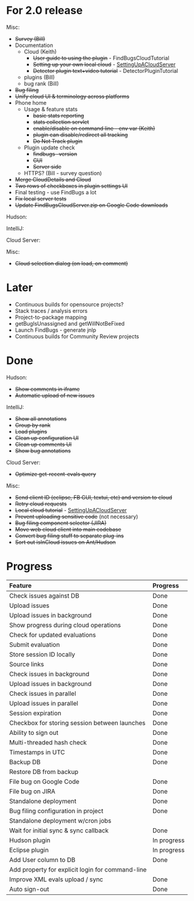 # For 2.0 release #

Misc:
  * ~~Survey (Bill)~~
  * Documentation
    * Cloud (Keith)
      * ~~User guide to using the plugin~~ - FindBugsCloudTutorial
      * ~~Setting up your own local cloud~~ - [SettingUpACloudServer](SettingUpACloudServer.md)
      * ~~Detector plugin text+video tutorial~~ - DetectorPluginTutorial
    * plugins (Bill)
    * bug rank (Bill)
  * ~~Bug filing~~
  * ~~Unify cloud UI & terminology across platforms~~
  * Phone home
    * Usage & feature stats
      * ~~basic stats reporting~~
      * ~~stats collection servlet~~
      * ~~enable/disable on command line - env var (Keith)~~
      * ~~plugin can disable/redirect all tracking~~
      * ~~Do Not Track plugin~~
    * Plugin update check
      * ~~findbugs -version~~
      * ~~GUI~~
      * ~~Server side~~
    * HTTPS? (Bill - survey question)
  * ~~Merge CloudDetails and Cloud~~
  * ~~Two rows of checkboxes in plugin settings UI~~
  * Final testing - use FindBugs a lot
  * ~~Fix local server tests~~
  * ~~Update FindBugsCloudServer.zip on Google Code downloads~~

Hudson:

IntelliJ:

Cloud Server:

Misc:
  * ~~Cloud selection dialog (on load, on comment)~~

# Later #

  * Continuous builds for opensource projects?
  * Stack traces / analysis errors
  * Project-to-package mapping
  * getBugIsUnassigned and getWillNotBeFixed
  * Launch FindBugs - generate jnlp
  * Continuous builds for Community Review projects

# Done #

Hudson:
  * ~~Show comments in iframe~~
  * ~~Automatic upload of new issues~~

IntelliJ:
  * ~~Show all annotations~~
  * ~~Group by rank~~
  * ~~Load plugins~~
  * ~~Clean up configuration UI~~
  * ~~Clean up comments UI~~
  * ~~Show bug annotations~~

Cloud Server:
  * ~~Optimize get-recent-evals query~~

Misc:
  * ~~Send client ID (eclipse, FB GUI, textui, etc) and version to cloud~~
  * ~~Retry cloud requests~~
  * ~~Local cloud tutorial~~ - [SettingUpACloudServer](SettingUpACloudServer.md)
  * ~~Prevent uploading sensitive code~~ (not necessary)
  * ~~Bug filing component selector (JIRA)~~
  * ~~Move web cloud client into main codebase~~
  * ~~Convert bug filing stuff to separate plug-ins~~
  * ~~Sort out isInCloud issues on Ant/Hudson~~

# Progress #

| **Feature** | **Progress** |
|:------------|:-------------|
| Check issues against DB | Done |
| Upload issues | Done |
| Upload issues in background | Done |
| Show progress during cloud operations | Done |
| Check for updated evaluations | Done |
| Submit evaluation | Done |
| Store session ID locally | Done |
| Source links | Done |
| Check issues in background | Done |
| Upload issues in background | Done |
| Check issues in parallel | Done |
| Upload issues in parallel | Done |
| Session expiration | Done |
| Checkbox for storing session between launches | Done |
| Ability to sign out | Done |
| Multi-threaded hash check | Done |
| Timestamps in UTC | Done |
| Backup DB | Done |
| Restore DB from backup |
| File bug on Google Code | Done |
| File bug on JIRA | Done |
| Standalone deployment | Done |
| Bug filing configuration in project | Done |
| Standalone deployment w/cron jobs |
| Wait for initial sync & sync callback | Done |
| Hudson plugin | In progress |
| Eclipse plugin | In progress |
| Add User column to DB | Done |
| Add property for explicit login for command-line |
| Improve XML evals upload / sync | Done |
| Auto sign-out | Done |